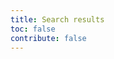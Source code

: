 ```yaml
---
title: Search results
toc: false
contribute: false
---
```

<script>

  const query = decodeURIComponent(window.location.search.replace(/^\?q=/, '')).replace(/[^a-zA-Z0-9 ]+/g, ' ').trim();

  document.title = `Search - ${query}`;
  $('#search-input').val(query);

  var client = algoliasearch('---', '---');
  var index = client.initIndex('flowcrypt');

  var searchConfig = { query, hitsPerPage: 10 };



  const escape = (text) => String(text).replace(/&/g, "&amp;").replace(/</g, "&lt;").replace(/>/g, "&gt;").replace(/"/g, "&quot;").replace(/'/g, "&#039;");



  index.search(searchConfig, (err, data) => {
    var div = $('<div/>');
    if (err) {
      console.log(err);
      const ddgLink = escape(`https://duckduckgo.com/?q=${encodeURIComponent(query + ' site:flowcrypt.com/docs')}`);
      const pre = '<pr' + 'e>' + escape(err) + '</pr' + 'e>'; // else my IDE gets confused at the < pre >
      div.append(`<p>Error searching docs: ${pre}</p><br><p>Try a search engine instead:<br><a href="${ddgLink}" target="_blank">${ddgLink}&nbsp;<i class='fa fa-external-link'></i></a></p>`);
    } else if(data.hits.length) {
      for(const hit of data.hits) {
        if (hit._highlightResult.content.value.length > 450) {
          hit._highlightResult.content.value = hit._highlightResult.content.value.slice(0, 450) + '...'
        }
        var h = $('<div/>', { class: 'search-title' });
        h.append($('<a/>', { href: hit.url }).html(hit.hierarchy.lvl0));
        var r = $('<div/>', { class: 'search-item' });
        r.append(h);
        r.append($('<div/>', { class: 'search-link' }).html(hit.url));
        r.append($('<div/>', { class: 'search-snippet' }).html(hit._highlightResult.content.value));
        div.append(r);
      }
    } else {
      div.append($('<p>No results.</p>'));
    }
    $('.post-content').html(div);
    $('.post-content').append('<img class="search-by-algolia" src="{{ 'assets/images/algolia.svg' | relative_url }}" />');
  });
</script>